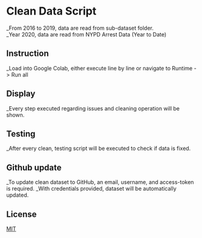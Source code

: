 # Clean Data Script
_From 2016 to 2019, data are read from sub-dataset folder.\
_Year 2020, data are read from NYPD Arrest Data (Year to Date)

## Instruction
_Load into Google Colab, either execute line by line or navigate to Runtime -> Run all

## Display
_Every step executed regarding issues and cleaning operation will be shown.

## Testing
_After every clean, testing script will be executed to check if data is fixed.

## Github update
_To update clean dataset to GitHub, an email, username, and access-token is required.
_With credentials provided, dataset will be automatically updated.
 
## License
[MIT](https://choosealicense.com/licenses/mit/)
